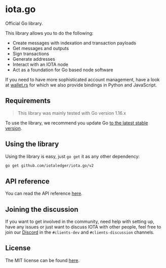 # iota.go

Official Go library.

This library allows you to do the following:

- Create messages with indexation and transaction payloads
- Get messages and outputs
- Sign transactions
- Generate addresses
- Interact with an IOTA node
- Act as a foundation for Go based node software

If you need to have more sophisticated account management, have a look
at [wallet.rs](https://github.com/iotaledger/wallet.rs) for which we also provide bindings in Python and JavaScript.

## Requirements

> This library was mainly tested with Go version 1.16.x

To use the library, we recommend you update Go [to the latest stable version](https://golang.org/).

## Using the library

Using the library is easy, just `go get` it as any other dependency:

```bash
go get github.com/iotaledger/iota.go/v2
```

## API reference

You can read the API reference [here](https://pkg.go.dev/github.com/iotaledger/iota.go/v2).

## Joining the discussion

If you want to get involved in the community, need help with setting up, have any issues or just want to discuss IOTA
with other people, feel free to join our [Discord](https://discord.iota.org/) in the `#clients-dev`
and `#clients-discussion` channels.

## License

The MIT license can be found [here](LICENSE).